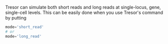 Tresor can simulate both short reads and long reads at single-locus, gene, single-cell levels. This can be easily done when you use Tresor's command by putting

``` py
mode='short_read'
# or
mode='long_read'
```